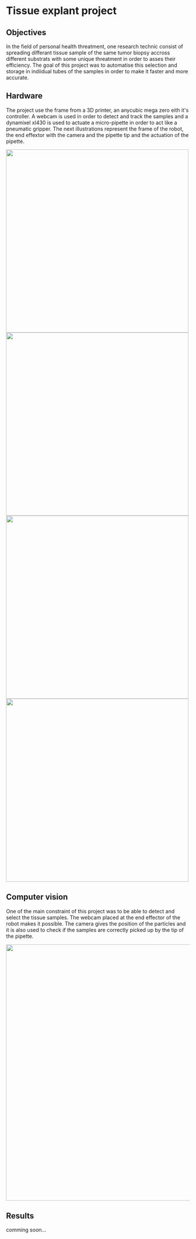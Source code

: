 # Tissue explant project

## Objectives
In the field of personal health threatment, one research technic consist of spreading differant tissue sample of the same tumor biopsy accross different substrats with some unique threatment in order to asses their efficiency. The goal of this project was to automatise this selection and storage in indiidual tubes of the samples in order to make it faster and more accurate.

## Hardware


The project use the frame from a 3D printer, an anycubic mega zero eith it's controller. A webcam is used in order to detect and track the samples and a dynamixel xl430 is used to actuate a micro-pipette in order to act like a pneumatic gripper.
The next illustrations represent the frame of the robot, the end effextor with the camera and the pipette tip and the actuation of the pipette.

<p float="left">
  <img src="https://user-images.githubusercontent.com/102581647/232227676-66328f60-7b82-4bbd-ab56-779f35e75ffc.jpeg" width="500">
  <img src="https://user-images.githubusercontent.com/102581647/232227794-40725d5c-353e-4b71-98cb-569a5a18c339.jpeg" width="500">
  <img src="https://user-images.githubusercontent.com/102581647/232227686-7f5400a6-4f1d-4fb0-b0e2-2f13a4018454.jpeg" width="500">
  <img src="https://user-images.githubusercontent.com/102581647/232228675-5b9fca1a-79fd-449a-85b3-26f377ef2822.jpeg" width="500">
</p>


## Computer vision
One of the main constraint of this project was to be able to detect and select the tissue samples. The webcam placed at the end effector of the robot makes it possible. The camera gives the position of the particles and it is also used to check if the samples are correctly picked up by the tip of the pipette.

<p align="center">
  <img src="https://user-images.githubusercontent.com/102581647/232227699-bc64fa88-a22c-41cb-80ad-b64503400623.png" width="700">
</p>

## Results 
comming soon...
